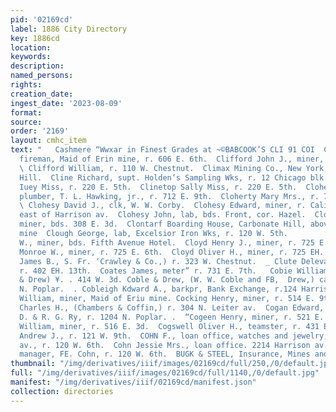 ```yaml
---
pid: '02169cd'
label: 1886 City Directory
key: 1886cd
location: 
keywords: 
description: 
named_persons: 
rights: 
creation_date: 
ingest_date: '2023-08-09'
format: 
source: 
order: '2169'
layout: cmhc_item
text: "   Cashmere “Wwxar in Finest Grades at ~©BABCOOK’S CLI 91 COI  Clifford John,
  fireman, Maid of Erin mine, r. 606 E. 6th.  Clifford John J., miner, r. 102 N. Hemlock.
  \ Clifford William, r. 110 W. Chestnut.  Climax Mining Co., New York, mines, Fryer
  Hill.  Cline Richard, supt. Holden’s Sampling Wks, r. 12 Chicago blk.  Clinetop
  Iuey Miss, r. 220 E. 5th.  Clinetop Sally Miss, r. 220 E. 5th.  Cloherty John P.,
  plumber, T. L. Hawking, jr., r. 712 E. 9th.  Cloherty Mary Mrs., r. 712 EK. 9th.
  \ Clohesy David J., clk, W. W. Corby.  Clohesy Edward, miner, r. California Gulch,
  east of Harrison av.  Clohesy John, lab, bds. Front, cor. Hazel.  Clohesy Patrick,
  miner, bds. 308 E. 3d.  Clontarf Boarding House, Carbonate Hill, above Morning Star
  mine  Clough George, lab, Excelsior Iron Wks, r. 120 W. 5th.        : Clough George
  W., miner, bds. Fifth Avenue Hotel.  Cloyd Henry J., miner, r. 725 E. 6th.  Cloyd
  Monroe W., miner, r. 725 E. 6th.  Cloyd Oliver H., miner, r. 725 EH. 6th.  Clune
  James B., S. Fr. ‘Crawley & Co.,) r. 323 W. Chestnut.  _ Clute Delevan H., wood,
  r. 402 EH. 13th.  Coates James, meter” r. 731 E. 7th.   Cobie William W., (Coble
  & Drew) ¥. . 414 W. 3d. Coble & Drew, (W. W. Coble and FB,  Drew,) carpenters, 506
  N. Poplar.  . Cobleigh Kdward A., barkpr, Bank Exchange, r.124 Harrison av.  Cochran
  William, miner, Maid of Eriu mine. Cocking Henry, miner, r. 514 E. 9th.  ‘Coffin
  Charles H., (Chambers & Coffin,) r. 304 N. Leiter av.  Cogan Edward, section foreman,
  D. & R. G. Ry, r. 1204 N. Poplar. .  “Cogeen Henry, miner, r. 521 E. 3d.  . Cogeen
  William, miner, r. 516 E. 3d.  Cogswell Oliver H., teamster, r. 431 E. 10th.  Cohen
  Andrew J., r. 121 W. 9th.  COHN F., loan office, watches and jewelry, 208 Harrison
  av., r. 120 W. 6th.  Cohn Jessie Mrs., loan office. 2214 Harrison av.  Cohn Joseph,
  manager, FE. Cohn, r. 120 W. 6th.  BUGK & STEEL, Insurance, Mines and Loans    "
thumbnail: "/img/derivatives/iiif/images/02169cd/full/250,/0/default.jpg"
full: "/img/derivatives/iiif/images/02169cd/full/1140,/0/default.jpg"
manifest: "/img/derivatives/iiif/02169cd/manifest.json"
collection: directories
---
```

